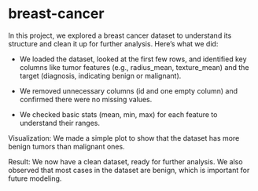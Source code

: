 # breast-cancer
In this project, we explored a breast cancer dataset to understand its structure and clean it up for further analysis. Here’s what we did:

* We loaded the dataset, looked at the first few rows, and identified key columns like tumor features (e.g., radius_mean, texture_mean) and the target (diagnosis, indicating benign or malignant).

* We removed unnecessary columns (id and one empty column) and confirmed there were no missing values.

* We checked basic stats (mean, min, max) for each feature to understand their ranges.

Visualization: We made a simple plot to show that the dataset has more benign tumors than malignant ones.

Result:
We now have a clean dataset, ready for further analysis. We also observed that most cases in the dataset are benign, which is important for future modeling.
